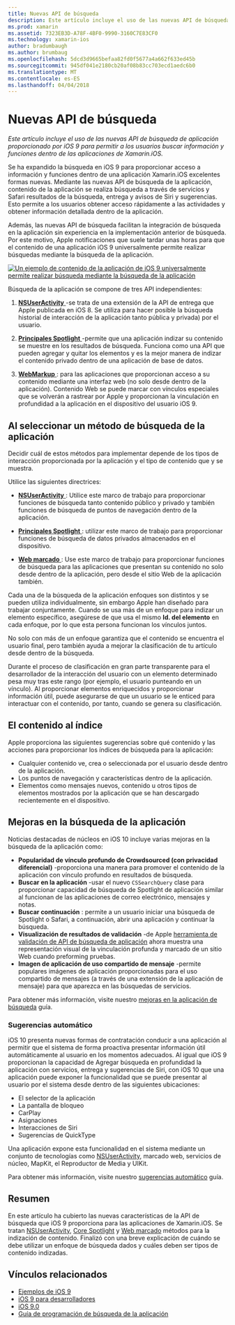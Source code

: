 ```yaml
---
title: Nuevas API de búsqueda
description: Este artículo incluye el uso de las nuevas API de búsqueda de aplicación proporcionado por iOS 9 para permitir a los usuarios buscar información y funciones dentro de las aplicaciones de Xamarin.iOS.
ms.prod: xamarin
ms.assetid: 7323EB3D-A78F-4BF0-9990-3160C7E83CF0
ms.technology: xamarin-ios
author: bradumbaugh
ms.author: brumbaug
ms.openlocfilehash: 5dcd3d9665befaa82fd0f5677a4a662f633ed45b
ms.sourcegitcommit: 945df041e2180cb20af08b83cc703ecd1aedc6b0
ms.translationtype: MT
ms.contentlocale: es-ES
ms.lasthandoff: 04/04/2018
---
```

# <a name="new-search-apis"></a>Nuevas API de búsqueda

_Este artículo incluye el uso de las nuevas API de búsqueda de aplicación proporcionado por iOS 9 para permitir a los usuarios buscar información y funciones dentro de las aplicaciones de Xamarin.iOS._

Se ha expandido la búsqueda en iOS 9 para proporcionar acceso a información y funciones dentro de una aplicación Xamarin.iOS excelentes formas nuevas. Mediante las nuevas API de búsqueda de la aplicación, contenido de la aplicación se realiza búsqueda a través de servicios y Safari resultados de la búsqueda, entrega y avisos de Siri y sugerencias. Esto permite a los usuarios obtener acceso rápidamente a las actividades y obtener información detallada dentro de la aplicación.

Además, las nuevas API de búsqueda facilitan la integración de búsqueda en la aplicación sin experiencia en la implementación anterior de búsqueda. Por este motivo, Apple notificaciones que suele tardar unas horas para que el contenido de una aplicación iOS 9 universalmente permite realizar búsquedas mediante la búsqueda de la aplicación.

[![](images/intro01.png "Un ejemplo de contenido de la aplicación de iOS 9 universalmente permite realizar búsqueda mediante la búsqueda de la aplicación")](images/intro01.png#lightbox)

Búsqueda de la aplicación se compone de tres API independientes:

1. [**NSUserActivity** ](nsuseractivity.md) -se trata de una extensión de la API de entrega que Apple publicada en iOS 8. Se utiliza para hacer posible la búsqueda historial de interacción de la aplicación tanto pública y privada) por el usuario.

2. [**Principales Spotlight** ](corespotlight.md) -permite que una aplicación indizar su contenido se muestre en los resultados de búsqueda. Funciona como una API que pueden agregar y quitar los elementos y es la mejor manera de indizar el contenido privado dentro de una aplicación de base de datos.

3. [**WebMarkup** ](web-markup.md) : para las aplicaciones que proporcionan acceso a su contenido mediante una interfaz web (no solo desde dentro de la aplicación). Contenido Web se puede marcar con vínculos especiales que se volverán a rastrear por Apple y proporcionan la vinculación en profundidad a la aplicación en el dispositivo del usuario iOS 9.

## <a name="selecting-an-app-search-approach"></a>Al seleccionar un método de búsqueda de la aplicación

Decidir cuál de estos métodos para implementar depende de los tipos de interacción proporcionada por la aplicación y el tipo de contenido que y se muestra.

Utilice las siguientes directrices:

- [**NSUserActivity** ](nsuseractivity.md) : Utilice este marco de trabajo para proporcionar funciones de búsqueda tanto contenido público y privado y también funciones de búsqueda de puntos de navegación dentro de la aplicación.

- [**Principales Spotlight** ](corespotlight.md) : utilizar este marco de trabajo para proporcionar funciones de búsqueda de datos privados almacenados en el dispositivo.

- [**Web marcado** ](web-markup.md) : Use este marco de trabajo para proporcionar funciones de búsqueda para las aplicaciones que presentan su contenido no solo desde dentro de la aplicación, pero desde el sitio Web de la aplicación también.

Cada una de la búsqueda de la aplicación enfoques son distintos y se pueden utiliza individualmente, sin embargo Apple han diseñado para trabajar conjuntamente. Cuando se usa más de un enfoque para indizar un elemento específico, asegúrese de que usa el mismo **Id. del elemento** en cada enfoque, por lo que esta persona funcionan los vínculos juntos.

No solo con más de un enfoque garantiza que el contenido se encuentra el usuario final, pero también ayuda a mejorar la clasificación de tu artículo desde dentro de la búsqueda.

Durante el proceso de clasificación en gran parte transparente para el desarrollador de la interacción del usuario con un elemento determinado pesa muy tras este rango (por ejemplo, el usuario punteando en un vínculo).
Al proporcionar elementos enriquecidos y proporcionar información útil, puede asegurarse de que un usuario se le enticed para interactuar con el contenido, por tanto, cuando se genera su clasificación.

## <a name="what-content-to-index"></a>El contenido al índice

Apple proporciona las siguientes sugerencias sobre qué contenido y las acciones para proporcionar los índices de búsqueda para la aplicación:

 - Cualquier contenido ve, crea o seleccionada por el usuario desde dentro de la aplicación.
 - Los puntos de navegación y características dentro de la aplicación.
 - Elementos como mensajes nuevos, contenido u otros tipos de elementos mostrados por la aplicación que se han descargado recientemente en el dispositivo.

## <a name="app-search-enhancements"></a>Mejoras en la búsqueda de la aplicación

Noticias destacadas de núcleos en iOS 10 incluye varias mejoras en la búsqueda de la aplicación como:

- **Popularidad de vínculo profundo de Crowdsourced (con privacidad diferencial)** -proporciona una manera para promover el contenido de la aplicación con vínculo profundo en resultados de búsqueda.
- **Buscar en la aplicación** -usar el nuevo `CSSearchQuery` clase para proporcionar capacidad de búsqueda de Spotlight de aplicación similar al funcionan de las aplicaciones de correo electrónico, mensajes y notas.
- **Buscar continuación** : permite a un usuario iniciar una búsqueda de Spotlight o Safari, a continuación, abrir una aplicación y continuar la búsqueda.
- **Visualización de resultados de validación** -de Apple [herramienta de validación de API de búsqueda de aplicación](https://search.developer.apple.com/appsearch-validation-tool) ahora muestra una representación visual de la vinculación profunda y marcado de un sitio Web cuando preforming pruebas.
- **Imagen de aplicación de uso compartido de mensaje** -permite populares imágenes de aplicación proporcionadas para el uso compartido de mensajes (a través de una extensión de la aplicación de mensaje) para que aparezca en las búsquedas de servicios.

Para obtener más información, visite nuestro [mejoras en la aplicación de búsqueda](~/ios/platform/search/app-search-enhancements.md) guía.

### <a name="proactive-suggestions"></a>Sugerencias automático

iOS 10 presenta nuevas formas de contratación conducir a una aplicación al permitir que el sistema de forma proactiva presentar información útil automáticamente al usuario en los momentos adecuados. Al igual que iOS 9 proporcionan la capacidad de Agregar búsqueda en profundidad la aplicación con servicios, entrega y sugerencias de Siri, con iOS 10 que una aplicación puede exponer la funcionalidad que se puede presentar al usuario por el sistema desde dentro de las siguientes ubicaciones:

- El selector de la aplicación
- La pantalla de bloqueo
- CarPlay
- Asignaciones
- Interacciones de Siri
- Sugerencias de QuickType 

Una aplicación expone esta funcionalidad en el sistema mediante un conjunto de tecnologías como [NSUserActivity](https://developer.xamarin.com/api/type/Foundation.NSUserActivity/), marcado web, servicios de núcleo, MapKit, el Reproductor de Media y UIKit.

Para obtener más información, visite nuestro [sugerencias automático](~/ios/platform/search/proactive-suggestions.md) guía.

## <a name="summary"></a>Resumen

En este artículo ha cubierto las nuevas características de la API de búsqueda que iOS 9 proporciona para las aplicaciones de Xamarin.iOS. Se tratan [NSUserActivity](nsuseractivity.md), [Core Spotlight](corespotlight.md) y [Web marcado](web-markup.md) métodos para la indización de contenido. Finalizó con una breve explicación de cuándo se debe utilizar un enfoque de búsqueda dados y cuáles deben ser tipos de contenido indizadas.



## <a name="related-links"></a>Vínculos relacionados

- [Ejemplos de iOS 9](https://developer.xamarin.com/samples/ios/iOS9/)
- [iOS 9 para desarrolladores](https://developer.apple.com/ios/pre-release/)
- [iOS 9.0](https://developer.apple.com/library/prerelease/ios/releasenotes/General/WhatsNewIniOS/Articles/iOS9.html)
- [Guía de programación de búsqueda de la aplicación](https://developer.apple.com/library/prerelease/ios/documentation/General/Conceptual/AppSearch/index.html#//apple_ref/doc/uid/TP40016308)
